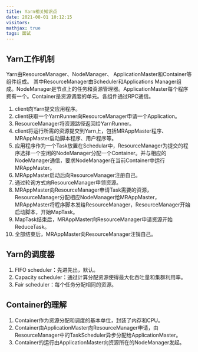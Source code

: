 ```yaml
---
title: Yarn相关知识点
date: 2021-08-01 10:12:15
visitors: 
mathjax: true
tags: 面试
---
```


## Yarn工作机制
Yarn由ResourceManager、NodeManager、 ApplicationMaster和Container等组件组成。
其中ResourceManager由Scheduler和Applications Manager组成。NodeManager是节点上的任务和资源管理器。ApplicationMaster每个程序拥有一个。Container是资源调度的单元。各组件通过RPC通信。
<!--more-->
1. client向Yarn提交应用程序。
2. client获取一个YarnRunner向ResourceManager申请一个Application。
3. ResourceManager将资源路径返回给YarnRunner。
4. client将运行所需的资源提交到Yarn上，包括MRAppMaster程序、MRAppMaster启动脚本程序、用户程序等。
5. 应用程序作为一个Task放置在Schedular中，ResourceManager为提交的程序选择一个空闲的NodeManager分配一个Container。并与相应的NodeManager通信，要求NodeManager在当前Container中运行MRAppMaster。
6. MRAppMaster启动后向ResourceManager注册自己。
7. 通过轮询方式向ResourceManager申领资源。
8. MRAppMaster向ResourceManager申请Task需要的资源，ResourceManager分配相应NodeManager给MRAppMaster，MRAppMaster将程序脚本发给ResourceManager，ResourceManager开始启动脚本，开始MapTask。
9. MapTask结束后，MRAppMaster向ResourceManager申请资源开始ReduceTask。
10. 全部结束后，MRAppMaster向ResourceManager注销自己。

## Yarn的调度器
1. FIFO scheduler：先进先出，默认。
2. Capacity scheduler：通过计算分配资源使得最大化吞吐量和集群利用率。
3. Fair scheduler：每个任务分配相同的资源。

## Container的理解
1. Container作为资源分配和调度的基本单位，封装了内存和CPU。
2. Container由ApplicationMaster向ResourceManager申请，由ResourceManager中的TaskScheduler异步分配给ApplicationMaster。
3. Container的运行由ApplicationMaster向资源所在的NodeManager发起。